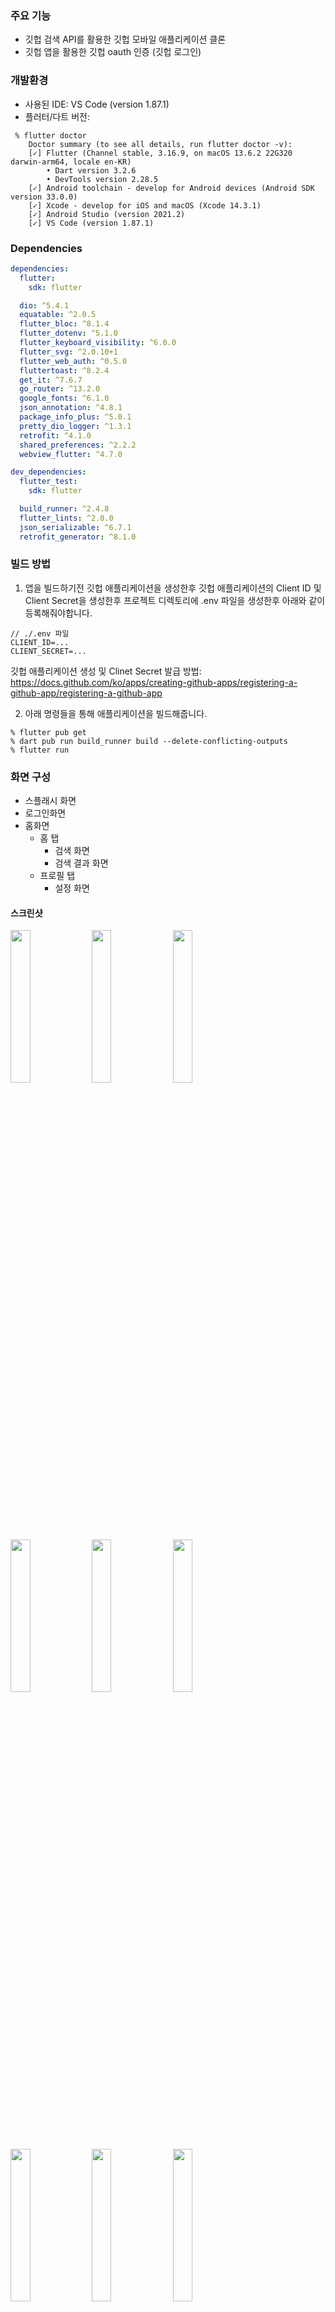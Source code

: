 ### 주요 기능

- 깃헙 검색 API를 활용한 깃헙 모바일 애플리케이션 클론
- 깃헙 앱을 활용한 깃헙 oauth 인증 (깃헙 로그인)

### 개발환경

- 사용된 IDE: VS Code (version 1.87.1)
- 플러터/다트 버전:
```
 % flutter doctor 
	Doctor summary (to see all details, run flutter doctor -v):
	[✓] Flutter (Channel stable, 3.16.9, on macOS 13.6.2 22G320 darwin-arm64, locale en-KR)
		• Dart version 3.2.6
		• DevTools version 2.28.5
	[✓] Android toolchain - develop for Android devices (Android SDK version 33.0.0)
	[✓] Xcode - develop for iOS and macOS (Xcode 14.3.1)
	[✓] Android Studio (version 2021.2)
	[✓] VS Code (version 1.87.1)
```

### Dependencies
```yaml
dependencies:
  flutter:
    sdk: flutter

  dio: ^5.4.1
  equatable: ^2.0.5 
  flutter_bloc: ^8.1.4
  flutter_dotenv: ^5.1.0
  flutter_keyboard_visibility: ^6.0.0
  flutter_svg: ^2.0.10+1
  flutter_web_auth: ^0.5.0
  fluttertoast: ^8.2.4
  get_it: ^7.6.7
  go_router: ^13.2.0
  google_fonts: ^6.1.0
  json_annotation: ^4.8.1
  package_info_plus: ^5.0.1
  pretty_dio_logger: ^1.3.1
  retrofit: ^4.1.0
  shared_preferences: ^2.2.2
  webview_flutter: ^4.7.0

dev_dependencies:
  flutter_test:
    sdk: flutter

  build_runner: ^2.4.8
  flutter_lints: ^2.0.0
  json_serializable: ^6.7.1
  retrofit_generator: ^8.1.0
```

### 빌드 방법

1. 앱을 빌드하기전 깃헙 애플리케이션을 생성한후 깃헙 애플리케이션의 Client ID 및 Client Secret을 생성한후 프로젝트 디렉토리에 .env 파일을 생성한후 아래와 같이 등록해줘야합니다.

```
// ./.env 파일
CLIENT_ID=...
CLIENT_SECRET=...
```

깃헙 애플리케이션 생성 및 Clinet Secret 발급 방법: 
https://docs.github.com/ko/apps/creating-github-apps/registering-a-github-app/registering-a-github-app

2.  아래 명령들을 통해 애플리케이션을 빌드해줍니다. 

```
% flutter pub get
% dart pub run build_runner build --delete-conflicting-outputs
% flutter run
```

### 화면 구성

- 스플래시 화면
- 로그인화면
- 홈화면
	- 홈 탭
		- 검색 화면
		- 검색 결과 화면
	- 프로필 탭
		- 설정 화면

#### 스크린샷

<img src = "https://github.com/JakeSeo/githubsearch/assets/10471865/a5b716ad-037e-40b0-a450-4d1ffed7a688" width="25%"/>
<img src = "https://github.com/JakeSeo/githubsearch/assets/10471865/780f77b0-dd75-4b3f-817f-e639102bff9d" width="25%"/>
<img src = "https://github.com/JakeSeo/githubsearch/assets/10471865/1a0a8663-75bc-417f-bd4c-0068627c08fe" width="25%"/>
<img src = "https://github.com/JakeSeo/githubsearch/assets/10471865/e35cac9e-3355-4a58-a55e-e160c6562206" width="25%"/>
<img src = "https://github.com/JakeSeo/githubsearch/assets/10471865/2a1d692a-1045-470d-8af1-db2d3819048c" width="25%"/>
<img src = "https://github.com/JakeSeo/githubsearch/assets/10471865/57337498-ab10-4c87-bd20-723a45d3c5a9" width="25%"/>
<img src = "https://github.com/JakeSeo/githubsearch/assets/10471865/682693aa-2521-4816-ad11-efc4cfc80017" width="25%"/>
<img src = "https://github.com/JakeSeo/githubsearch/assets/10471865/4a27ef04-1d2c-4c40-b8d2-cec09842052f" width="25%"/>
<img src = "https://github.com/JakeSeo/githubsearch/assets/10471865/6c673d27-022a-48b6-902b-2d4d1e50949a" width="25%"/>
